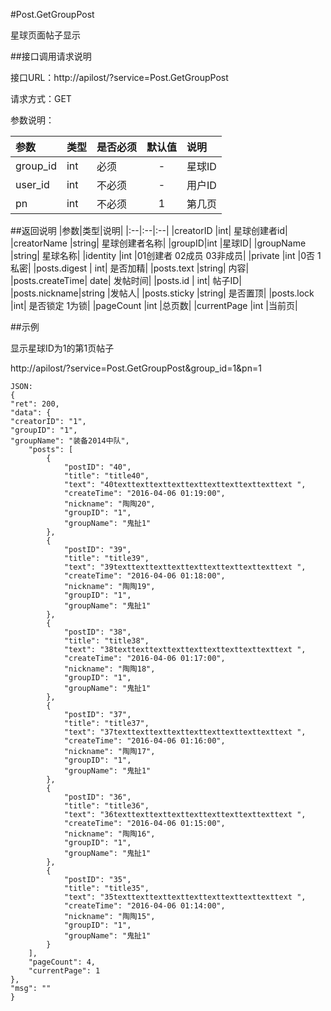 #Post.GetGroupPost

星球页面帖子显示

##接口调用请求说明

接口URL：http://apilost/?service=Post.GetGroupPost

请求方式：GET

参数说明：

|参数|类型|是否必须|默认值|说明|
|:--|:--|:--|:--:|:--|
|group_id|int|必须|-|星球ID|
|user_id|int|不必须|-|用户ID|
|pn|int|不必须|1|第几页|
##返回说明
|参数|类型|说明|
|:--|:--|:--|
|creatorID	|int|	星球创建者id|
|creatorName  |string|   星球创建者名称|
|groupID|int	|星球ID|
|groupName	|string|	星球名称|
|identity    |int    |01创建者 02成员 03非成员|
|private    |int    |0否 1私密|
|posts.digest	|	int|	是否加精|
|posts.text	|string|	内容|
|posts.createTime|	date|	发帖时间|
|posts.id	|	int|	帖子ID|
|posts.nickname|string	|发帖人|
|posts.sticky	|string|	是否置顶|
|posts.lock	|int|	是否锁定 1为锁|
|pageCount	|int	|总页数|
|currentPage	|int	|当前页|


##示例

显示星球ID为1的第1页帖子

http://apilost/?service=Post.GetGroupPost&group_id=1&pn=1

    JSON:
    {
    "ret": 200,
    "data": {
    "creatorID": "1",
    "groupID": "1",
    "groupName": "装备2014中队",
        "posts": [
            {
                "postID": "40",
                "title": "title40",
                "text": "40texttexttexttexttexttexttexttexttexttext ",
                "createTime": "2016-04-06 01:19:00",
                "nickname": "陶陶20",
                "groupID": "1",
                "groupName": "鬼扯1"
            },
            {
                "postID": "39",
                "title": "title39",
                "text": "39texttexttexttexttexttexttexttexttexttext ",
                "createTime": "2016-04-06 01:18:00",
                "nickname": "陶陶19",
                "groupID": "1",
                "groupName": "鬼扯1"
            },
            {
                "postID": "38",
                "title": "title38",
                "text": "38texttexttexttexttexttexttexttexttexttext ",
                "createTime": "2016-04-06 01:17:00",
                "nickname": "陶陶18",
                "groupID": "1",
                "groupName": "鬼扯1"
            },
            {
                "postID": "37",
                "title": "title37",
                "text": "37texttexttexttexttexttexttexttexttexttext ",
                "createTime": "2016-04-06 01:16:00",
                "nickname": "陶陶17",
                "groupID": "1",
                "groupName": "鬼扯1"
            },
            {
                "postID": "36",
                "title": "title36",
                "text": "36texttexttexttexttexttexttexttexttexttext ",
                "createTime": "2016-04-06 01:15:00",
                "nickname": "陶陶16",
                "groupID": "1",
                "groupName": "鬼扯1"
            },
            {
                "postID": "35",
                "title": "title35",
                "text": "35texttexttexttexttexttexttexttexttexttext ",
                "createTime": "2016-04-06 01:14:00",
                "nickname": "陶陶15",
                "groupID": "1",
                "groupName": "鬼扯1"
            }
        ],
        "pageCount": 4,
        "currentPage": 1
    },
    "msg": ""
    }
